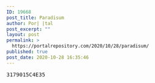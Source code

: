 ```yaml
---
ID: 19668
post_title: Paradisum
author: Por| |tal
post_excerpt: ""
layout: post
permalink: >
  https://portalrepository.com/2020/10/28/paradisum/
published: true
post_date: 2020-10-28 16:35:46
---
```

<pre>3179015C4E35</pre>